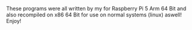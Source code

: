 These programs were all written by my for Raspberry Pi 5 Arm 64 Bit and also recompiled on x86 64 Bit for use on normal systems (linux) aswell! Enjoy!
